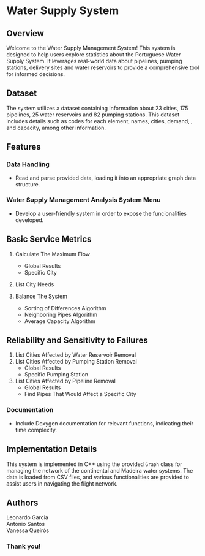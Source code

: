 # Water Supply System

## Overview

Welcome to the Water Supply Management System! This system is designed to help users explore statistics about the Portuguese Water Supply System. It leverages real-world data about pipelines, pumping stations, delivery sites and water reservoirs to provide a comprehensive tool for informed decisions.

## Dataset

The system utilizes a dataset containing information about 23 cities, 175 pipelines, 25 water reservoirs and 82 pumping stations. This dataset includes details such as codes for each element, names, cities, demand, , and capacity, among other information.

## Features

### Data Handling
- Read and parse provided data, loading it into an appropriate graph data structure.

### Water Supply Management Analysis System Menu
- Develop a user-friendly system in order to expose the funcionalities developed.

## Basic Service Metrics

1. Calculate The Maximum Flow
   - Global Results
   - Specific City

2. List City Needs

3. Balance The System
   - Sorting of Differences Algorithm
   - Neighboring Pipes Algorithm
   - Average Capacity Algorithm

## Reliability and Sensitivity to Failures

1. List Cities Affected by Water Reservoir Removal
2. List Cities Affected by Pumping Station Removal
   - Global Results
   - Specific Pumping Station
3. List Cities Affected by Pipeline Removal
   - Global Results
   - Find Pipes That Would Affect a Specific City

### Documentation
- Include Doxygen documentation for relevant functions, indicating their time complexity.

## Implementation Details

This system is implemented in C++ using the provided `Graph` class for managing the network of the continental and Madeira water systems. The data is loaded from CSV files, and various functionalities are provided to assist users in navigating the flight network.


## Authors

Leonardo Garcia<br/>
Antonio Santos<br/>
Vanessa Queirós<br/>

### Thank you!
